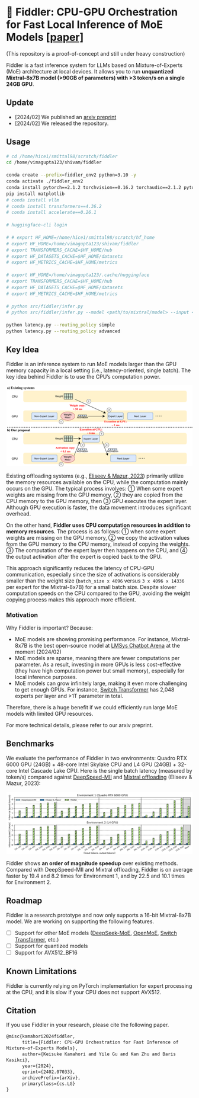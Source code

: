 # 🎻 Fiddler: CPU-GPU Orchestration for Fast Local Inference of MoE Models [[paper]](https://arxiv.org/abs/2402.07033)

(This repository is a proof-of-concept and still under heavy construction)

Fiddler is a fast inference system for LLMs based on Mixture-of-Experts (MoE) architecture at local devices. It allows you to run **unquantized Mixtral-8x7B model (>90GB of parameters) with >3 token/s on a single 24GB GPU**.

## Update
- [2024/02] We published an [arxiv preprint](https://arxiv.org/abs/2402.07033)
- [2024/02] We released the repository.

## Usage
```bash
# cd /home/hice1/smittal98/scratch/fiddler
cd /home/vimagupta123/shivam/fiddler

conda create --prefix=fiddler_env2 python=3.10 -y
conda activate ./fiddler_env2
conda install pytorch==2.1.2 torchvision==0.16.2 torchaudio==2.1.2 pytorch-cuda=12.1 transformers==4.36.2 accelerate==0.26.1 -c pytorch -c nvidia
pip install matplotlib
# conda install vllm
# conda install transformers==4.36.2
# conda install accelerate==0.26.1

# huggingface-cli login

# # export HF_HOME=/home/hice1/smittal98/scratch/hf_home
# export HF_HOME=/home/vimagupta123/shivam/fiddler
# export TRANSFORMERS_CACHE=$HF_HOME/hub
# export HF_DATASETS_CACHE=$HF_HOME/datasets
# export HF_METRICS_CACHE=$HF_HOME/metrics

# export HF_HOME=/home/vimagupta123/.cache/huggingface
# export TRANSFORMERS_CACHE=$HF_HOME/hub
# export HF_DATASETS_CACHE=$HF_HOME/datasets
# export HF_METRICS_CACHE=$HF_HOME/metrics

# python src/fiddler/infer.py
# python src/fiddler/infer.py --model <path/to/mixtral/model> --input <prompt>

python latency.py --routing_policy simple
python latency.py --routing_policy advanced

```

## Key Idea
Fiddler is an inference system to run MoE models larger than the GPU memory capacity in a local setting (i.e., latency-oriented, single batch).
The key idea behind Fiddler is to use the CPU’s computation power.

![](./asset/key-idea.png)

Existing offloading systems (e.g., [Eliseev & Mazur, 2023](https://github.com/dvmazur/mixtral-offloading)) primarily utilize the memory resources available on the CPU, while the computation mainly occurs on the GPU. The typical process involves: ① When some expert weights are missing from the GPU memory, ② they are copied from the CPU memory to the GPU memory, then ③ GPU executes the expert layer.
Although GPU execution is faster, the data movement introduces significant overhead. 

On the other hand, **Fiddler uses CPU computation resources in addition to memory resources**. The process is as follows: ① when some expert weights are missing on the GPU memory, ② we copy the activation values from the GPU memory to the CPU memory, instead of copying the weights. 
③ The computation of the expert layer then happens on the CPU, and ④ the output activation after the expert is copied back to the GPU.

This approach significantly reduces the latency of CPU-GPU communication, especially since the size of activations is considerably smaller than the weight size (`batch_size x 4096` versus `3 x 4096 x 14336` per expert for the Mixtral-8x7B) for a small batch size. Despite slower computation speeds on the CPU compared to the GPU, avoiding the weight copying process makes this approach more efficient. 

### Motivation
Why Fiddler is important? Because: 
- MoE models are showing promising performance. For instance, Mixtral-8x7B is the best open-source model at [LMSys Chatbot Arena](https://huggingface.co/spaces/lmsys/chatbot-arena-leaderboard) at the moment (2024/02)
- MoE models are sparse, meaning there are fewer computations per parameter. As a result, investing in more GPUs is less cost-effective (they have high computation power but small memory), especially for local inference purposes.
- MoE models can grow infinitely large, making it even more challenging to get enough GPUs. For instance, [Switch Transformer](https://arxiv.org/abs/2101.03961) has 2,048 experts per layer and >1T parameter in total.

Therefore, there is a huge benefit if we could efficiently run large MoE models with limited GPU resources.

For more technical details, please refer to our arxiv preprint.

## Benchmarks

We evaluate the performance of Fiddler in two environments: Quadro RTX 6000 GPU (24GB) + 48-core Intel Skylake CPU and L4 GPU (24GB) + 32-core Intel Cascade Lake CPU.
Here is the single batch latency (measured by token/s) compared against [DeepSpeed-MII](https://github.com/microsoft/DeepSpeed-MII) and [Mixtral offloading](https://github.com/dvmazur/mixtral-offloading) (Eliseev & Mazur, 2023):

![](./asset/results.png)

Fiddler shows **an order of magnitude speedup** over existing methods.
Compared with DeepSpeed-MII and Mixtral offloading, Fiddler is on average faster by 19.4 and 8.2 times for Environment 1, and by 22.5 and 10.1 times for Environment 2.

## Roadmap
Fiddler is a research prototype and now only supports a 16-bit Mixtral-8x7B model.
We are working on supporting the following features.
- [ ] Support for other MoE models ([DeepSeek-MoE](https://github.com/deepseek-ai/DeepSeek-MoE), [OpenMoE](https://github.com/XueFuzhao/OpenMoE), [Switch Transformer](https://huggingface.co/docs/transformers/model_doc/switch_transformers), etc.)
- [ ] Support for quantized models
- [ ] Support for AVX512_BF16

## Known Limitations
Fiddler is currently relying on PyTorch implementation for expert processing at the CPU, and it is slow if your CPU does not support AVX512.

## Citation
If you use Fiddler in your research, please cite the following paper. 
```
@misc{kamahori2024fiddler,
      title={Fiddler: CPU-GPU Orchestration for Fast Inference of Mixture-of-Experts Models}, 
      author={Keisuke Kamahori and Yile Gu and Kan Zhu and Baris Kasikci},
      year={2024},
      eprint={2402.07033},
      archivePrefix={arXiv},
      primaryClass={cs.LG}
}
```
